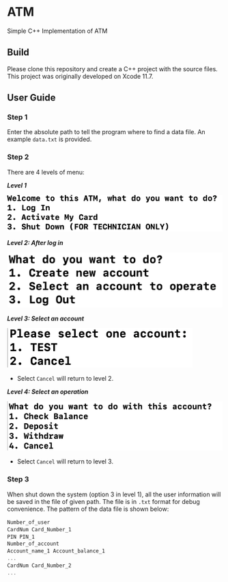 # ATM
Simple C++ Implementation of ATM

## Build
Please clone this repository and create a C++ project with the source files. This project was originally developed on Xcode 11.7.

## User Guide
### Step 1

Enter the absolute path to tell the program where to find a data file. An example `data.txt` is provided.

### Step 2

There are 4 levels of menu:

***Level 1***

[![Level 1](https://github.com/Hejin-Bill/ATM/blob/master/L1.png)]()


***Level 2: After log in***

[![Level 2: After log in](https://github.com/Hejin-Bill/ATM/blob/master/L2.png)]()

***Level 3: Select an account***

[![Level 3: Select an account](https://github.com/Hejin-Bill/ATM/blob/master/L3.png)]()
- Select `Cancel` will return to level 2.

***Level 4: Select an operation***

[![Level 3: Select an operation](https://github.com/Hejin-Bill/ATM/blob/master/L4.png)]()
- Select `Cancel` will return to level 3.

### Step 3
When shut down the system (option 3 in level 1), all the user information will be saved in the file of given path. The file is in `.txt` format for debug convenience.
The pattern of the data file is shown below:
```javascript
Number_of_user
CardNum Card_Number_1
PIN PIN_1
Number_of_account
Account_name_1 Account_balance_1
...
CardNum Card_Number_2
...
```

